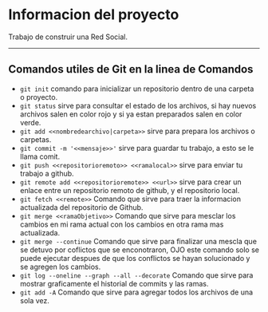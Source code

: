 # Informacion del proyecto

Trabajo de construir una Red Social.

---

## Comandos utiles de Git en la linea de Comandos

- `git init` comando para inicializar un repositorio dentro de una carpeta o proyecto.
- `git status` sirve para consultar el estado de los archivos, si hay nuevos archivos
  salen en color rojo y si ya estan preparados salen en color verde.
- `git add <<nombredearchivo|carpeta>>` sirve para prepara los archivos o carpetas.
- `git commit -m '<<mensaje>>'` sirve para guardar tu trabajo, a esto se le llama comit.
- `git push <<repositorioremoto>> <<ramalocal>>` sirve para enviar tu trabajo a github.
- `git remote add <<repositorioremote>> <<url>>` sirve para crear un enlace entre un
   repositorio remoto de github, y el repositorio local.
- `git fetch <<remote>>` Comando que sirve para traer la informacion actualizada del
   repositorio de Github.
- `git merge <<ramaObjetivo>>` Comando que sirve para mesclar los cambios en mi rama
   actual con los cambios en otra rama mas actualizada.
- `git merge --continue` Comando que sirve para finalizar una mescla que se detuvo por
   coflictos que se enconotraron, OJO este comando solo se puede ejecutar despues de
   que los conflictos se hayan solucionado y se agregen los cambios.
- `git log --oneline --graph --all --decorate` Comando que sirve para mostrar graficamente
   el historial de commits y las ramas.
- `git add -A` Comando que sirve para agregar todos los archivos de una sola vez.
